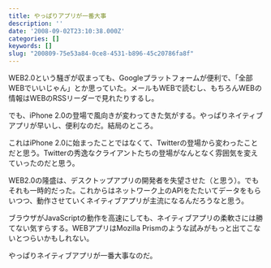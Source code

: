 ```yaml
---
title: やっぱりアプリが一番大事
description: ''
date: '2008-09-02T23:10:38.000Z'
categories: []
keywords: []
slug: "200809-75e53a84-0ce8-4531-b896-45c20786fa8f"
---
```

WEB2.0という騒ぎが収まっても、Googleプラットフォームが便利で、「全部WEBでいいじゃん」とか思っていた。メールもWEBで読むし、もちろんWEBの情報はWEBのRSSリーダーで見れたりするし。

でも、iPhone 2.0の登場で風向きが変わってきた気がする。やっぱりネイティブアプリが早いし、便利なのだ。結局のところ。

これはiPhone 2.0に始まったことではなくて、Twitterの登場から変わったことだと思う。Twitterの秀逸なクライアントたちの登場がなんとなく雰囲気を変えていったのだと思う。

WEB2.0の隆盛は、デスクトップアプリの開発者を失望させた（と思う）。でもそれも一時的だった。これからはネットワーク上のAPIをたたいてデータをもらいつつ、動作させていくネイティブアプリが主流になるんだろうなと思う。

ブラウザがJavaScriptの動作を高速にしても、ネイティブアプリの柔軟さには勝てない気すらする。WEBアプリはMozilla Prismのような試みがもっと出てこないとつらいかもしれない。

やっぱりネイティブアプリが一番大事なのだ。